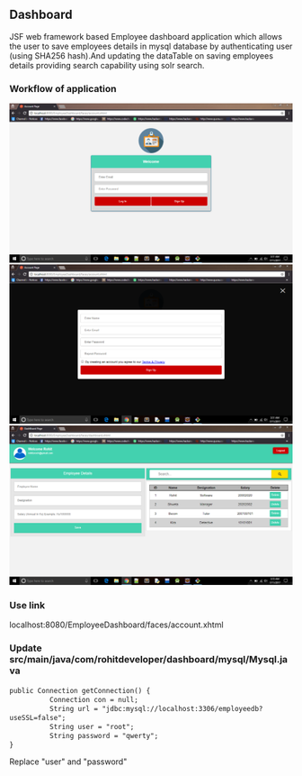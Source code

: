 ## Dashboard
JSF web framework based Employee dashboard application which allows the user to save employees details in mysql database by authenticating user (using SHA256 hash).And updating the dataTable on saving employees details providing search capability using solr search.

### Workflow of application
![alt text](https://github.com/rdeveloperIITR/Dashboard/blob/master/Screenshots/1.png)
![alt text](https://github.com/rdeveloperIITR/Dashboard/blob/master/Screenshots/2.png)
![alt text](https://github.com/rdeveloperIITR/Dashboard/blob/master/Screenshots/3.png)

### Use link
localhost:8080/EmployeeDashboard/faces/account.xhtml

### Update src/main/java/com/rohitdeveloper/dashboard/mysql/Mysql.java
```
public Connection getConnection() {
	      Connection con = null;
	      String url = "jdbc:mysql://localhost:3306/employeedb?useSSL=false";
	      String user = "root";
	      String password = "qwerty";
}
```
Replace "user" and "password"
